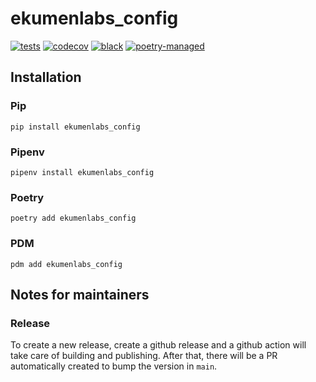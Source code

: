 # ekumenlabs_config

[![tests](https://github.com/Ekumen-OS/ekumenlabs_config/actions/workflows/tests.yaml/badge.svg)](https://github.com/Ekumen-OS/ekumenlabs_config/actions/workflows/tests.yaml)
[![codecov](https://codecov.io/gh/Ekumen-OS/ekumenlabs_config/branch/main/graph/badge.svg?token=mRGjPkrBjt)](https://codecov.io/gh/Ekumen-OS/ekumenlabs_config)
[![black](https://img.shields.io/badge/code%20style-black-000000.svg)](https://github.com/psf/black)
[![poetry-managed](https://img.shields.io/badge/poetry-managed-blueviolet)](https://python-poetry.org)

## Installation

### Pip

`pip install ekumenlabs_config`

### Pipenv

`pipenv install ekumenlabs_config`

### Poetry

`poetry add ekumenlabs_config`

### PDM

`pdm add ekumenlabs_config`

## Notes for maintainers

### Release

To create a new release, create a github release and a github action will take care of building and publishing. After
that, there will be a PR automatically created to bump the version in `main`.
